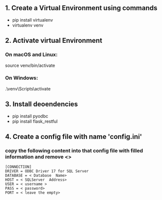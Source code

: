
## 1. Create a Virtual Environment using commands

- pip install virtualenv
- virtualenv venv

## 2. Activate virtual Environment

### On macOS and Linux:
source venv/bin/activate

### On Windows:
.\venv\Scripts\activate

## 3. Install deoendencies
- pip install pyodbc
- pip install flask_restful

## 4. Create a config file with name 'config.ini'
### copy the following content into that config file with filled information and remove <> 

    [CONNECTION]
    DRIVER = ODBC Driver 17 for SQL Server
    DATABASE = < Database  Name>
    HOST = < SQLServer  Address>
    USER = < username >
    PASS = < password>
    PORT = < leave the empty>

